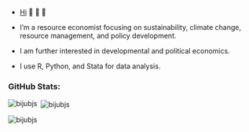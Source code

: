 - [Hi](https://bijeshmishra.wordpress.com/) 👋 👋 👋

- I’m a resource economist focusing on sustainability, climate change, resource management, and policy development.

- I am further interested in developmental and political economics.

- I use R, Python, and Stata for data analysis.

<!---
biju9bjs/biju9bjs is a ✨ special ✨ repository because its `README.md` (this file) appears on your GitHub profile.
You can click the Preview link to take a look at your changes.
--->
<h3 align="left">GitHub Stats:</h3>

<p><img align="left" src="https://github-readme-stats.vercel.app/api/top-langs?username=bijubjs&show_icons=true&locale=en&layout=compact" alt="bijubjs" /></p>

<p>&nbsp;<img align="center" src="https://github-readme-stats.vercel.app/api?username=bijubjs&show_icons=true&locale=en" alt="bijubjs" /></p>

<p><img align="center" src="https://github-readme-streak-stats.herokuapp.com/?user=bijubjs&" alt="bijubjs" /></p>
